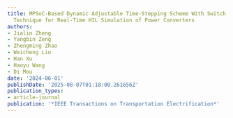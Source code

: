 ```yaml
---
title: MPSoC-Based Dynamic Adjustable Time-Stepping Scheme With Switch Event Oversampling
  Technique for Real-Time HIL Simulation of Power Converters
authors:
- Jialin Zheng
- Yangbin Zeng
- Zhengming Zhao
- Weicheng Liu
- Han Xu
- Haoyu Wang
- Di Mou
date: '2024-06-01'
publishDate: '2025-08-07T01:18:00.261656Z'
publication_types:
- article-journal
publication: '*IEEE Transactions on Transportation Electrification*'
---
```

